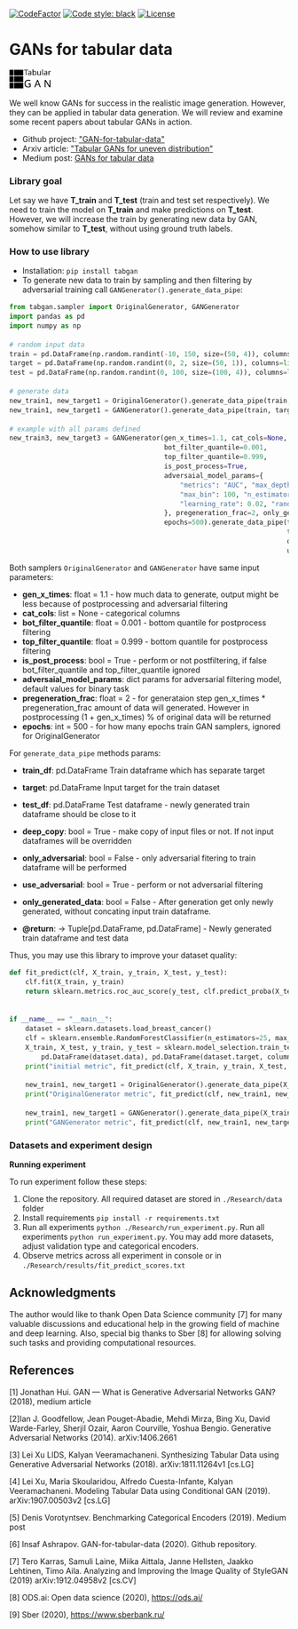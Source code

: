 [![CodeFactor](https://www.codefactor.io/repository/github/diyago/gan-for-tabular-data/badge)](https://www.codefactor.io/repository/github/diyago/gan-for-tabular-data)
[![Code style: black](https://img.shields.io/badge/code%20style-black-000000.svg)](https://github.com/psf/black) [![License](https://img.shields.io/badge/License-Apache%202.0-blue.svg)](https://opensource.org/licenses/Apache-2.0)
# GANs for tabular  data
<img src="https://raw.githubusercontent.com/Diyago/GAN-for-tabular-data/e5a4d437655261755de962b9779c73203611d921/images/logo%20tabular%20gan.svg" height="15%" width="15%">

We well know GANs for success in the realistic image generation. However, they can be applied in tabular data generation. We will review and examine some recent papers about tabular GANs in action.

* Github project: ["GAN-for-tabular-data"](https://github.com/Diyago/GAN-for-tabular-data)
* Arxiv article: ["Tabular GANs for uneven distribution"](https://arxiv.org/abs/2010.00638)
* Medium post: [GANs for tabular data](https://towardsdatascience.com/review-of-gans-for-tabular-data-a30a2199342)

### Library goal

Let say we have **T_train** and **T_test** (train and test set respectively).
We need to train the model on **T_train** and make predictions on **T_test**.
However, we will increase the train by generating new data by GAN,
somehow similar to **T_test**, without using ground truth labels.

### How to use library

* Installation: `pip install tabgan`
* To generate new data to train by sampling and then filtering by adversarial
  training call `GANGenerator().generate_data_pipe`:

``` python
from tabgan.sampler import OriginalGenerator, GANGenerator
import pandas as pd
import numpy as np

# random input data
train = pd.DataFrame(np.random.randint(-10, 150, size=(50, 4)), columns=list("ABCD"))
target = pd.DataFrame(np.random.randint(0, 2, size=(50, 1)), columns=list("Y"))
test = pd.DataFrame(np.random.randint(0, 100, size=(100, 4)), columns=list("ABCD"))

# generate data
new_train1, new_target1 = OriginalGenerator().generate_data_pipe(train, target, test, )
new_train1, new_target1 = GANGenerator().generate_data_pipe(train, target, test, )

# example with all params defined
new_train3, new_target3 = GANGenerator(gen_x_times=1.1, cat_cols=None,
                                       bot_filter_quantile=0.001,
                                       top_filter_quantile=0.999,
                                       is_post_process=True,
                                       adversaial_model_params={
                                           "metrics": "AUC", "max_depth": 2,
                                           "max_bin": 100, "n_estimators": 500,
                                           "learning_rate": 0.02, "random_state": 42,
                                       }, pregeneration_frac=2, only_generated_data=False,
                                       epochs=500).generate_data_pipe(train, target,
                                                                      test, deep_copy=True,
                                                                      only_adversarial=False,
                                                                      use_adversarial=True)
```

Both samplers `OriginalGenerator` and `GANGenerator` have same input parameters:

* **gen_x_times**: float = 1.1 - how much data to generate, output might be less because of postprocessing and
adversarial filtering
* **cat_cols**: list = None - categorical columns
* **bot_filter_quantile**: float = 0.001 - bottom quantile for postprocess filtering
* **top_filter_quantile**: float = 0.999 - bottom quantile for postprocess filtering
* **is_post_process**: bool = True - perform or not postfiltering, if false bot_filter_quantile
 and top_filter_quantile ignored
* **adversaial_model_params**: dict params for adversarial filtering model, default values for binary task
* **pregeneration_frac**: float = 2 - for generataion step gen_x_times * pregeneration_frac amount of data
will generated. However in postprocessing (1 + gen_x_times) % of original data will be returned
* **epochs**: int = 500 - for how many epochs train GAN samplers, ignored for OriginalGenerator


For `generate_data_pipe` methods params:

* **train_df**: pd.DataFrame Train dataframe which has separate target
* **target**: pd.DataFrame Input target for the train dataset
* **test_df**: pd.DataFrame Test dataframe - newly generated train dataframe should be close to it
* **deep_copy**: bool = True - make copy of input files or not. If not input dataframes will be overridden
* **only_adversarial**: bool = False - only adversarial fitering to train dataframe will be performed
* **use_adversarial**: bool = True - perform or not adversarial filtering
* **only_generated_data**: bool = False  - After generation get only newly generated, without 
  concating input train dataframe.  

* **@return**: -> Tuple[pd.DataFrame, pd.DataFrame] -  Newly generated train dataframe and test data

Thus, you may use this library to improve your dataset quality:

``` python
def fit_predict(clf, X_train, y_train, X_test, y_test):
    clf.fit(X_train, y_train)
    return sklearn.metrics.roc_auc_score(y_test, clf.predict_proba(X_test)[:, 1])


if __name__ == "__main__":
    dataset = sklearn.datasets.load_breast_cancer()
    clf = sklearn.ensemble.RandomForestClassifier(n_estimators=25, max_depth=6)
    X_train, X_test, y_train, y_test = sklearn.model_selection.train_test_split(
        pd.DataFrame(dataset.data), pd.DataFrame(dataset.target, columns=["target"]), test_size=0.33, random_state=42)
    print("initial metric", fit_predict(clf, X_train, y_train, X_test, y_test))

    new_train1, new_target1 = OriginalGenerator().generate_data_pipe(X_train, y_train, X_test, )
    print("OriginalGenerator metric", fit_predict(clf, new_train1, new_target1, X_test, y_test))

    new_train1, new_target1 = GANGenerator().generate_data_pipe(X_train, y_train, X_test, )
    print("GANGenerator metric", fit_predict(clf, new_train1, new_target1, X_test, y_test))
```

### Datasets and experiment design

**Running experiment**

To run experiment follow these steps:
1. Clone the repository. All required dataset are stored in `./Research/data` folder
2. Install requirements `pip install -r requirements.txt`
4. Run all experiments  `python ./Research/run_experiment.py`. Run all experiments  `python run_experiment.py`. You may add more datasets, adjust validation type and categorical encoders.
5. Observe metrics across all experiment in console or
   in `./Research/results/fit_predict_scores.txt`



## Acknowledgments

The author would like to thank Open Data Science community [7] for many
valuable discussions and educational help in the growing field of machine and
deep learning. Also, special big thanks to Sber [8] for allowing solving
such tasks and providing computational resources.

## References

[1] Jonathan Hui. GAN — What is Generative Adversarial Networks GAN? (2018), medium article

[2]Ian J. Goodfellow, Jean Pouget-Abadie, Mehdi Mirza, Bing Xu, David Warde-Farley, Sherjil Ozair, Aaron Courville, Yoshua Bengio. Generative Adversarial Networks (2014). arXiv:1406.2661

[3] Lei Xu LIDS, Kalyan Veeramachaneni. Synthesizing Tabular Data using Generative Adversarial Networks (2018). arXiv:1811.11264v1 [cs.LG]

[4] Lei Xu, Maria Skoularidou, Alfredo Cuesta-Infante, Kalyan Veeramachaneni. Modeling Tabular Data using Conditional GAN (2019). arXiv:1907.00503v2 [cs.LG]

[5] Denis Vorotyntsev. Benchmarking Categorical Encoders (2019). Medium post

[6] Insaf Ashrapov. GAN-for-tabular-data (2020). Github repository.

[7] Tero Karras, Samuli Laine, Miika Aittala, Janne Hellsten, Jaakko Lehtinen, Timo Aila. Analyzing and Improving the Image Quality of StyleGAN (2019) arXiv:1912.04958v2 [cs.CV]

[8]  ODS.ai: Open data science (2020), https://ods.ai/

[9]  Sber (2020), https://www.sberbank.ru/
